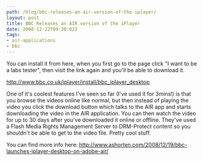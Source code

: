 ```yaml
---
path: /blog/bbc-releases-an-air-version-of-the-iplayer/
layout: post
title: BBC Releases an AIR version of the iPlayer
date: 2008-12-22T09:30:02Z
tags:
- air-applications
- bbc
---
```


You can install it from here, when you first go to the page click "I want to be a labs tester", then visit the link again and you'll be able to download it.

<a href="http://www.bbc.co.uk/iplayer/install/bbc_iplayer_desktop">http://www.bbc.co.uk/iplayer/install/bbc_iplayer_desktop</a>

One of it's coolest features I've seen so far (I've used it for 3mins!) is that you browse the videos online like normal, but then instead of playing the video you click the download button which talks to the AIR app and starts downloading the video in the AIR application. You can then watch the video for up to 30 days after you've downloaded it online or offline. They've used a Flash Media Rights Management Server to DRM-Protect content so you shouldn't be able to get to the video file. Pretty cool stuff.

You can find more info here: <a href="http://www.ashorten.com/2008/12/19/bbc-launches-iplayer-desktop-on-adobe-air/">http://www.ashorten.com/2008/12/19/bbc-launches-iplayer-desktop-on-adobe-air/</a>